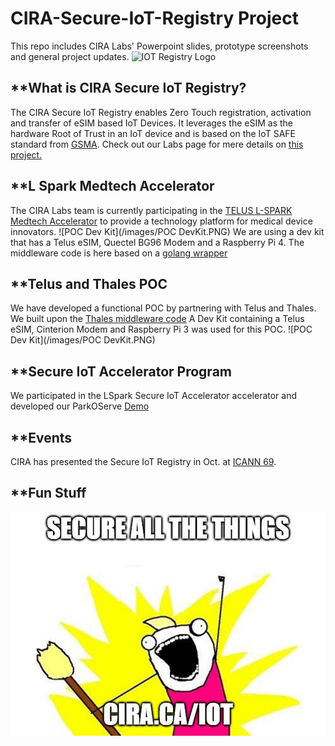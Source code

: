 # CIRA-Secure-IoT-Registry Project
This repo includes CIRA Labs' Powerpoint slides, prototype screenshots and general project updates.
![IOT Registry Logo](https://github.com/CIRALabs/images/IoT%20Registry%20logo.PNG)


## **What is CIRA Secure IoT Registry?
The CIRA Secure IoT Registry enables Zero Touch registration, activation and transfer of eSIM based IoT Devices. It leverages the eSIM as the hardware Root of Trust in an IoT device and is based on the IoT SAFE standard from [GSMA](https://www.gsma.com/iot/iot-safe/). Check out our Labs page for mere details on [this project.](https://cira.ca/iot) 


## **L Spark Medtech Accelerator
The CIRA Labs team is currently participating in the [TELUS L-SPARK Medtech Accelerator](https://www.l-spark.com/accelerator/secureiot/) to provide a technology platform for medical device innovators. 
![POC Dev Kit](/images/POC DevKit.PNG)
We are using a dev kit that has a Telus eSIM, Quectel BG96 Modem and a Raspberry Pi 4. The middleware code is here based on a [golang wrapper](https://github.com/CIRALabs/iot-safe-middleware)

## **Telus and Thales POC
We have developed a functional POC by partnering with Telus and Thales. We built upon the [Thales middleware code](https://github.com/ThalesGroup/iot-safe-middleware)
A Dev Kit containing a Telus eSIM, Cinterion Modem and Raspberry Pi 3 was used for this POC. 
![POC Dev Kit](/images/POC DevKit.PNG)

## **Secure IoT Accelerator Program
We participated in the LSpark Secure IoT Accelerator accelerator and developed our ParkOServe [Demo](https://github.com/TELUS-Emerging-IoT/Secure-IoT-Accelerator)

## **Events
CIRA has presented the Secure IoT Registry in Oct. at [ICANN 69](https://meetings.icann.org/en/remote69).

## **Fun Stuff

![CIRA Secure all the things](/images/iot-sticker_191010.jpg)


